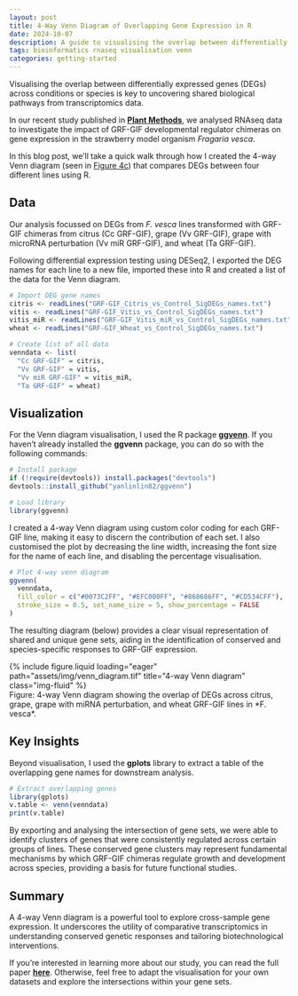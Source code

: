 ```yaml
---
layout: post
title: 4-Way Venn Diagram of Overlapping Gene Expression in R
date: 2024-10-07
description: A guide to visualising the overlap between differentially expressed genes (DEGs) in R.
tags: bioinformatics rnaseq visualisation venn
categories: getting-started
---
```



Visualising the overlap between differentially expressed genes (DEGs) across conditions or species is key to uncovering shared biological pathways from transcriptomics data. 

In our recent study published in [**Plant Methods**](https://plantmethods.biomedcentral.com/articles/10.1186/s13007-024-01270-8), we analysed RNAseq data to investigate the impact of GRF-GIF developmental regulator chimeras on gene expression in the strawberry model organism *Fragaria vesca*. 

In this blog post, we’ll take a quick walk through how I created the 4-way Venn diagram (seen in [Figure 4c](https://plantmethods.biomedcentral.com/articles/10.1186/s13007-024-01270-8/figures/4)) that compares DEGs between four different lines using R.


## Data

Our analysis focussed on DEGs from *F. vesca* lines transformed with GRF-GIF chimeras from citrus (Cc GRF-GIF), grape (Vv GRF-GIF), grape with microRNA perturbation (Vv miR GRF-GIF), and wheat (Ta GRF-GIF). 

Following differential expression testing using DESeq2, I exported the DEG names for each line to a new file, imported these into R and created a list of the data for the Venn diagram.

```r
# Import DEG gene names
citris <- readLines("GRF-GIF_Citris_vs_Control_SigDEGs_names.txt")
vitis <- readLines("GRF-GIF_Vitis_vs_Control_SigDEGs_names.txt")
vitis_miR <- readLines("GRF-GIF_Vitis_miR_vs_Control_SigDEGs_names.txt")
wheat <- readLines("GRF-GIF_Wheat_vs_Control_SigDEGs_names.txt")

# Create list of all data
venndata <- list(
  "Cc GRF-GIF" = citris, 
  "Vv GRF-GIF" = vitis, 
  "Vv miR GRF-GIF" = vitis_miR,
  "Ta GRF-GIF" = wheat)
```

## Visualization

For the Venn diagram visualisation, I used the R package [**ggvenn**](https://github.com/yanlinlin82/ggvenn). If you haven’t already installed the **ggvenn** package, you can do so with the following commands:

```r
# Install package
if (!require(devtools)) install.packages("devtools")
devtools::install_github("yanlinlin82/ggvenn")

# Load library
library(ggvenn)
```

I created a 4-way Venn diagram using custom color coding for each GRF-GIF line, making it easy to discern the contribution of each set. I also customised the plot by decreasing the line width, increasing the font size for the name of each line, and disabling the percentage visualisation.

```r
# Plot 4-way venn diagram
ggvenn(
  venndata, 
  fill_color = c("#0073C2FF", "#EFC000FF", "#868686FF", "#CD534CFF"),
  stroke_size = 0.5, set_name_size = 5, show_percentage = FALSE
)
```

The resulting diagram (below) provides a clear visual representation of shared and unique gene sets, aiding in the identification of conserved and species-specific responses to GRF-GIF expression.

<div class="row">
    <div class="col-sm mt-3 mt-md-0">
        {% include figure.liquid loading="eager" path="assets/img/venn_diagram.tif" title="4-way Venn diagram" class="img-fluid" %}
    </div>
</div>
<div class="caption">
    Figure: 4-way Venn diagram showing the overlap of DEGs across citrus, grape, grape with miRNA perturbation, and wheat GRF-GIF lines in *F. vesca*.
</div>


## Key Insights

Beyond visualisation, I used the **gplots** library to extract a table of the overlapping gene names for downstream analysis.

```r
# Extract overlapping genes
library(gplots)
v.table <- venn(venndata)
print(v.table)
```

By exporting and analysing the intersection of gene sets, we were able to identify clusters of genes that were consistently regulated across certain groups of lines. These conserved gene clusters may represent fundamental mechanisms by which GRF-GIF chimeras regulate growth and development across species, providing a basis for future functional studies.


## Summary

A 4-way Venn diagram is a powerful tool to explore cross-sample gene expression. It underscores the utility of comparative transcriptomics in understanding conserved genetic responses and tailoring biotechnological interventions.

If you’re interested in learning more about our study, you can read the full paper [**here**](https://plantmethods.biomedcentral.com/articles/10.1186/s13007-024-01270-8). Otherwise, feel free to adapt the visualisation for your own datasets and explore the intersections within your gene sets.